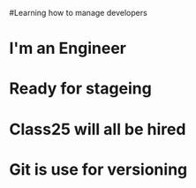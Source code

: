 #Learning how to manage developers
# I'm an Engineer
# Ready for stageing
# Class25 will all be hired
# Git is use for versioning

